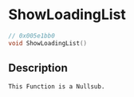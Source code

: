 # ShowLoadingList
```c
// 0x005e1bb0
void ShowLoadingList()
```
## Description
```
This Function is a Nullsub.
```
